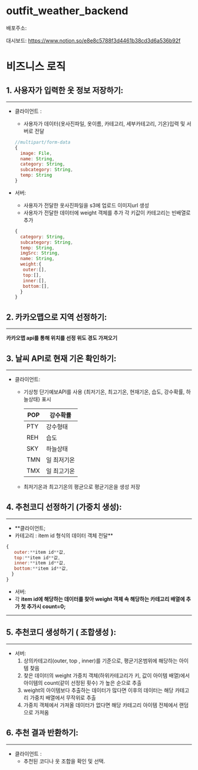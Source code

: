 # outfit_weather_backend

배포주소: 

대시보드: https://www.notion.so/e8e8c5788f3d4461b38cd3d6a536b92f

# 비즈니스 로직

## **1. 사용자가 입력한 옷 정보 저장하기**:

---

- 클라이언트 :
    - 사용자가 데이터{옷사진파일, 옷이름, 카테고리, 세부카테고리, 기온}입력 및 서버로 전달
    
    ```jsx
    //multipart/form-data
    {
      image: File,
      name: String,
      category: String,
      subcategory: String,
      temp: String
    }
    ```
    
- 서버:
    - 사용자가 전달한 옷사진파일을 s3에 업로드 이미지url 생성
    - 사용자가 전달한 데이터에 weight 객체를 추가 각 키값이 카테고리는 빈배열로 추가
    
    ```jsx
    {
      category: String,
      subcategory: String,
      temp: String,
      imgSrc: String,
      name: String,
      weight:{
       outer:[],
       top:[],
       inner:[],
       bottom:[],
      }
    }
    ```
    
     
    

## **2. 카카오맵으로 지역 선정하기:**

---

**카카오맵 api를 통해 위치를 선정 위도 경도 가져오기**

## **3. 날씨 API로 현재 기온 확인하기**:

---

- 클라이언트:
    - 기상청 단기예보API를 사용 {최저기온, 최고기온, 현재기온, 습도, 강수확률, 하늘상태} 표시
        
        
        | POP | 강수확률 |
        | --- | --- |
        | PTY | 강수형태 |
        | REH | 습도 |
        | SKY | 하늘상태 |
        | TMN | 일 최저기온 |
        | TMX | 일 최고기온 |
    - 최저기온과 최고기온의 평균으로 평균기온을 생성 저장

## **4. 추천코디 선정하기 (가중치 생성):**

---

- **클라이언트;
- 카테고리 : item id 형식의 데이터 객체 전달**

```jsx
{
   outer:**item id**값,
   top:**item id**값,
   inner:**item id**값,
   bottom:**item id**값,
  }
}
```

- 서버:
- 각 **item id에 해당하는 데이터를 찾아 weight 객체 속 해당하는 카테고리 배열에 추가 
첫 추가시 count=0;**

 ****

## **5. 추천코디 생성하기 ( 조합생성 )**:

---

- 서버:
    1. 상의카테고리(outer, top , inner)를 기준으로, 평균기온범위에 해당하는 아이템 찾음
    2. 찾은 데이터의 weight 가중치 객체(하위카테고리가 키, 값이 아이템 배열)에서 아이템의 count(같이 선정된 횟수) 가 높은 순으로 추출 
    3. weight의 아이템보다 추출하는 데이터가 많다면 이후의 데이터는 해당 카테고리 가중치 배열에서 무작위로 추출 
    4. 가중치 객체에서 가져올 데이터가 없다면 해당 카테고리 아이템 전체에서 랜덤으로 가져옴 

## **6. 추천 결과 반환하기**:

---

- 클라이언트 :
    - 추천된 코디나 옷 조합을 확인 및 선택.
